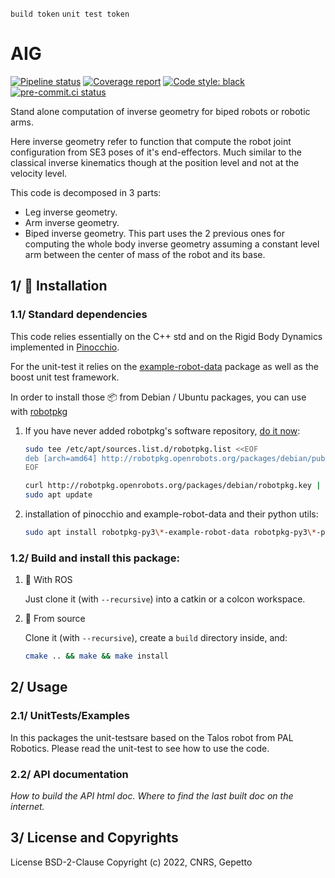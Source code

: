 `build token` `unit test token`

# AIG

[![Pipeline status](https://gitlab.laas.fr/gepetto/aig/badges/master/pipeline.svg)](https://gitlab.laas.fr/gepetto/aig/commits/master)
[![Coverage report](https://gitlab.laas.fr/gepetto/aig/badges/master/coverage.svg?job=doc-coverage)](https://gepettoweb.laas.fr/doc/gepetto/aig/master/coverage/)
[![Code style: black](https://img.shields.io/badge/code%20style-black-000000.svg)](https://github.com/psf/black)
[![pre-commit.ci status](https://results.pre-commit.ci/badge/github/gepetto/aig/master.svg)](https://results.pre-commit.ci/latest/github/gepetto/aig)

Stand alone computation of inverse geometry for biped robots or robotic arms.

Here inverse geometry refer to function that compute the robot joint
configuration from SE3 poses of it's end-effectors. Much similar to the
classical inverse kinematics though at the position level and not at the
velocity level.

This code is decomposed in 3 parts:
- Leg inverse geometry.
- Arm inverse geometry.
- Biped inverse geometry. This part uses the 2 previous ones for computing the
  whole body inverse geometry assuming a constant level arm between the center
  of mass of the robot and its base.

## 1/ :penguin: Installation

### 1.1/ Standard dependencies

This code relies essentially on the C++ std and on the Rigid Body Dynamics
implemented in
[Pinocchio](https://stack-of-tasks.github.io/pinocchio/).

For the unit-test it relies on the
[example-robot-data](https://github.com/Gepetto/example-robot-data)
package as well as the boost unit test framework.

In order to install those :package: from Debian / Ubuntu packages, you can use
with [robotpkg](http://robotpkg.openrobots.org)

1. If you have never added robotpkg's software repository,
   [do it now](http://robotpkg.openrobots.org/debian.html):

   ```bash
   sudo tee /etc/apt/sources.list.d/robotpkg.list <<EOF
   deb [arch=amd64] http://robotpkg.openrobots.org/packages/debian/pub $(lsb_release -sc) robotpkg
   EOF

   curl http://robotpkg.openrobots.org/packages/debian/robotpkg.key | sudo apt-key add -
   sudo apt update
   ```

2. installation of pinocchio and example-robot-data and their python utils:
   ```bash
   sudo apt install robotpkg-py3\*-example-robot-data robotpkg-py3\*-pinocchio
   ```

### 1.2/ Build and install this package:

1. :turtle: With ROS

    Just clone it (with `--recursive`) into a catkin or a colcon workspace.

2. :file_folder: From source

    Clone it (with `--recursive`), create a `build` directory inside, and:
    ```bash
    cmake .. && make && make install
    ```

## 2/ Usage

### 2.1/ UnitTests/Examples

In this packages the unit-testsare based on the Talos robot from PAL Robotics.
Please read the unit-test to see how to use the code.

### 2.2/ API documentation

*How to build the API html doc.*
*Where to find the last built doc on the internet.*

## 3/ License and Copyrights

License BSD-2-Clause
Copyright (c) 2022, CNRS, Gepetto
